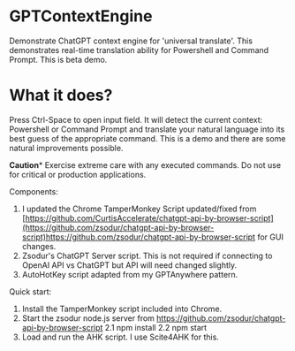 # GPTContextEngine
Demonstrate ChatGPT context engine for 'universal translate'. This demonstrates real-time translation ability for Powershell and Command Prompt. 
This is beta demo. 

# What it does? 

Press Ctrl-Space to open input field. It will detect the current context: Powershell or Command Prompt and translate your natural language into its best guess 
of the appropriate command. This is a demo and there are some natural improvements possible.

**Caution*** Exercise extreme care with any executed commands. Do not use for critical or production applications.

Components:

1. I updated the Chrome TamperMonkey Script updated/fixed from [https://github.com/CurtisAccelerate/chatgpt-api-by-browser-script](https://github.com/zsodur/chatgpt-api-by-browser-script)https://github.com/zsodur/chatgpt-api-by-browser-script  for GUI changes.
2. Zsodur's ChatGPT Server script. This is not required if connecting to OpenAI API vs ChatGPT but API will need changed slightly.
3. AutoHotKey script adapted from my GPTAnywhere pattern.

Quick start:

1. Install the TamperMonkey script included into Chrome.
2. Start the zsodur node.js server from https://github.com/zsodur/chatgpt-api-by-browser-script
2.1 npm install
2.2 npm start
4. Load and run the AHK script. I use Scite4AHK for this.



   




